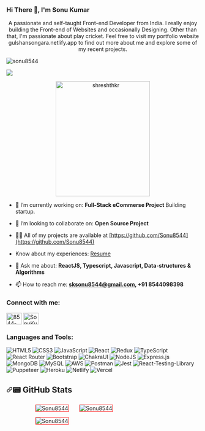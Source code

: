 <h3 align="left">Hi There 👋, I'm Sonu Kumar</h3>
<p align="center"> A passionate and self-taught Front-end Developer from India. I really enjoy building the Front-end of Websites and occasionally Designing. Other than that, I'm passionate about play cricket.
Feel free to visit my portfolio website gulshansongara.netlify.app to find out more about me and explore some of my recent projects. </p>
<p><img src="https://komarev.com/ghpvc/?username=sonu8544&label=Profile%20views&color=blueviolet&style=flat-square" alt="sonu8544" /> </p>
<p align="center" dir="auto">
<img src="https://images.pexels.com/photos/4709285/pexels-photo-4709285.jpeg?auto=compress&cs=tinysrgb&w=600" data-canonical-src="https://readme-typing-svg.herokuapp.com?font=Ubuntu&amp;color=%230EAA20&amp;vCenter=true&amp;lines=Thanks+for+visiting!+You're+welcome!" style="max-width: 100%; display: block;">
</p>

<p align="center" dir="center"><animated-image data-catalyst="" style="width: auto;"><a target="__blank" rel="noopener noreferrer nofollow" href="https://camo.githubusercontent.com/4af2b296c6f6541df7f65e3a151e31005c0a066de2b756eaf92fb0e0119c28a9/68747470733a2f2f6d65646961342e67697068792e636f6d2f6d656469612f53576f536b4e36447854737a71494b4571762f67697068792e6769663f6369643d373930623736313134343336383961613739663031346163623832393737386236393839306133666330316631366661267269643d67697068792e6769662663743d67"><img src="https://camo.githubusercontent.com/4af2b296c6f6541df7f65e3a151e31005c0a066de2b756eaf92fb0e0119c28a9/68747470733a2f2f6d65646961342e67697068792e636f6d2f6d656469612f53576f536b4e36447854737a71494b4571762f67697068792e6769663f6369643d373930623736313134343336383961613739663031346163623832393737386236393839306133666330316631366661267269643d67697068792e6769662663743d67" alt="shreshthkr" align="center" height="300px" width="70%" data-canonical-src="https://media0.giphy.com/media/qgQUggAC3Pfv687qPC/giphy.gif?cid=ecf05e4713gtza5lgkbjx3rub9c7xrxhau8kto42l0pnmawm&amp;rid=giphy.gif&amp;ct=g" style="max-width: 100%; display: inline-block;" data-target="animated-image.originalImage"></a>
 </p>

- 🔭 I’m currently working on: <strong> Full-Stack eCommerse Project </strong>Building startup. 

- 👯 I’m looking to collaborate on: <strong>Open Source Project</strong>

- 👨‍💻 All of my projects are available at [https://github.com/Sonu8544](https://github.com/Sonu8544)

- Know about my experiences: [Resume](https://drive.google.com/file/d/154GriKQw-Qn6sora-ylFtJbroc1UO5ms/view?usp=drive_link)

- 💬 Ask me about: **ReactJS, Typescript, Javascript, Data-structures & Algorithms**

- 📫 How to reach me: **sksonu8544@gmail.com, +91 8544098398**

<h3 align="left">Connect with me:</h3>
 <p align="left">
<a href="https://linkedin.com/in/8544-sonukumar" target="_blank"><img align="center" src="https://raw.githubusercontent.com/rahuldkjain/github-profile-readme-generator/master/src/images/icons/Social/linked-in-alt.svg" alt="8544-sonukumar" height="30" width="40" /></a>
<a href="https://twitter.com/SonuKum41481451" target="_blank"><img align="center" src="https://raw.githubusercontent.com/rahuldkjain/github-profile-readme-generator/master/src/images/icons/Social/twitter.svg" alt="SonuKum41481451" height="30" width="40" /></a>
</p>
<h3 align="left">Languages and Tools:</h3>
<p align="left">

![HTML5](https://img.shields.io/badge/html5-e96b36.svg?style=for-the-badge&logo=html5&logoColor=white) ![CSS3](https://img.shields.io/badge/css3-%231572B6.svg?style=for-the-badge&logo=css3&logoColor=white) ![JavaScript](https://img.shields.io/badge/javascript-%23323330.svg?style=for-the-badge&logo=javascript&logoColor=%23F7DF1E) ![React](https://img.shields.io/badge/react-50bbd7.svg?style=for-the-badge&logo=react&logoColor=white) ![Redux](https://img.shields.io/badge/redux-%23593d88.svg?style=for-the-badge&logo=redux&logoColor=white) ![TypeScript](https://img.shields.io/badge/typescript-%23007ACC.svg?style=for-the-badge&logo=typescript&logoColor=white) ![React Router](https://img.shields.io/badge/React_Router-CA4245?style=for-the-badge&logo=react-router&logoColor=white) ![Bootstrap](https://img.shields.io/badge/bootstrap-%23430098.svg?style=for-the-badge&logo=bootstrap&logoColor=white) ![ChakraUI](https://img.shields.io/badge/chakraui-%23000000.svg?style=for-the-badge&logo=chakraui&logoColor=#00C7B7) ![NodeJS](https://img.shields.io/badge/node.js-6DA55F?style=for-the-badge&logo=node.js&logoColor=white) ![Express.js](https://img.shields.io/badge/express.js-%23404d59.svg?style=for-the-badge&logo=express&logoColor=%2361DAFB) ![MongoDB](https://img.shields.io/badge/MongoDB-%234ea94b.svg?style=for-the-badge&logo=mongodb&logoColor=white) ![MySQL](https://img.shields.io/badge/MySQL-%23007ACC.svg?style=for-the-badge&logo=mysql&logoColor=white) ![AWS](https://img.shields.io/badge/aws-%f76935.svg?style=for-the-badge&logo=aws&logoColor=white) ![Postman](https://img.shields.io/badge/postman-f76935?style=for-the-badge&logo=postman&logoColor=white) ![Jest](https://img.shields.io/badge/jest-963646?style=for-the-badge&logo=jest&logoColor=white) ![React-Testing-Library](https://img.shields.io/badge/react_Testing_Library-grey?style=for-the-badge&logo=reacttestinglibrary&logoColor=white) ![Puppeteer](https://img.shields.io/badge/puppeteer-black?style=for-the-badge&logo=puppeteer&logoColor=white) ![Heroku](https://img.shields.io/badge/heroku-%23430098.svg?style=for-the-badge&logo=heroku&logoColor=white) ![Netlify](https://img.shields.io/badge/netlify-%23000000.svg?style=for-the-badge&logo=netlify&logoColor=#00C7B7) ![Vercel](https://img.shields.io/badge/Vercel-grey?style=for-the-badge&logo=vercel&logoColor=white)

</p>

<h2 dir="auto"><a id="user-content--github-stats" class="anchor" aria-hidden="true" href="#-github-stats"><svg class="octicon octicon-link" viewBox="0 0 16 16" version="1.1" width="16" height="16" aria-hidden="true"><path fill-rule="evenodd" d="M7.775 3.275a.75.75 0 001.06 1.06l1.25-1.25a2 2 0 112.83 2.83l-2.5 2.5a2 2 0 01-2.83 0 .75.75 0 00-1.06 1.06 3.5 3.5 0 004.95 0l2.5-2.5a3.5 3.5 0 00-4.95-4.95l-1.25 1.25zm-4.69 9.64a2 2 0 010-2.83l2.5-2.5a2 2 0 012.83 0 .75.75 0 001.06-1.06 3.5 3.5 0 00-4.95 0l-2.5 2.5a3.5 3.5 0 004.95 4.95l1.25-1.25a.75.75 0 00-1.06-1.06l-1.25 1.25a2 2 0 01-2.83 0z"></path></svg></a><g-emoji class="g-emoji" alias="pager" fallback-src="https://github.githubassets.com/images/icons/emoji/unicode/1f4df.png">📟</g-emoji> GitHub Stats</h2>

<p> 
     <img align="left" style=" margin-left: 15%;  border: 1px solid red;" src="https://github-readme-stats-git-masterrstaa-rickstaa.vercel.app/api/top-langs/?username=Sonu8544" alt="Sonu8544" />
</p>
<p>
     <img align="center" style="max-width: 25%; margin-left: 5%;  border: 1px solid red;" src="https://github-readme-stats.vercel.app/api?username=Sonu8544&show_icons=true&locale=en" alt="Sonu8544" />
 </p>
 <p>    
     <img align="center" style="max-width: 100%; margin-left: 15%;  border: 1px solid red;" src="https://github-readme-streak-stats.herokuapp.com?user=Sonu8544" alt="Sonu8544" />

   </p>  
